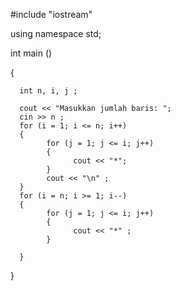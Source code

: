 #include "iostream"

using namespace std;

int main ()

{

      int n, i, j ;
      
      cout << "Masukkan jumlah baris: ";
      cin >> n ;
      for (i = 1; i <= n; i++)
      {
            for (j = 1; j <= i; j++)
            {
                  cout << "*";
            }
            cout << "\n" ;
      }
      for (i = n; i >= 1; i--)
      {
            for (j = 1; j <= i; j++)
            {
                  cout << "*" ;
            }
            
      }
}
